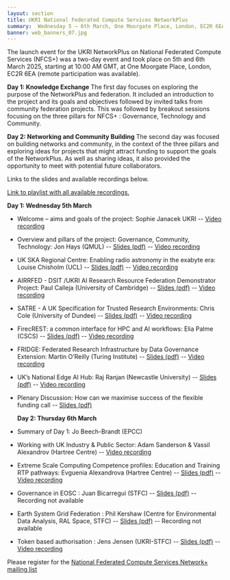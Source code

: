 ```yaml
---
layout: section
title: UKRI National Federated Compute Services NetworkPlus
summary:  Wednesday 5 – 6th March, One Moorgate Place, London, EC2R 6EA
banner: web_banners_07.jpg
---
```


The launch event for the UKRI NetworkPlus on National Federated Compute Services (NFCS+) was a two-day event and took place on 5th and 6th March 2025, starting at 10:00 AM GMT, at One Moorgate Place, London, EC2R 6EA (remote participation was available).

<b>Day 1: Knowledge Exchange</b>
The first day focuses on exploring the purpose of the NetworkPlus and federation. It included an introduction to the project and its goals and objectives followed by invited talks from community federation projects.
This was followed by breakout sessions focusing on the three pillars for NFCS+ : Governance, Technology and Community.

<b>Day 2: Networking and Community Building</b>
The second day was focused on building networks and community, in the context of the three pillars and exploring ideas for projects that might attract funding to support the goals of the NetworkPlus. As well as sharing ideas, it also provided the opportunity to meet with potential future collaborators.

Links to the slides and available recordings below.  

[Link to playlist with all available recordings.](https://youtube.com/playlist?list=PLZpQyMQuZcb4thautn3iUt0uoylB-aa6L&si=jKKELPgZ64bEWWWv)  

<b>Day 1: Wednesday 5th March</b>
* Welcome – aims and goals of the project: Sophie Janacek UKRI -- [Video recording](https://youtu.be/2fE8KZldvTw?si=5p719DQNZcIzNy1Y)
* Overview and pillars of the project: Governance, Community, Technology: Jon Hays (QMUL) -- [Slides (pdf)](NFCS_Hays.pdf) -- [Video recording](https://youtu.be/rhGouJkFnSo?si=Gtss8RoUpnWd--5L)
* UK SKA Regional Centre: Enabling radio astronomy in the exabyte era: Louise Chisholm (UCL) -- [Slides (pdf)](NFCS_Chisholm.pdf) -- [Video recording](https://youtu.be/kOI1NvywHTI?si=3y9cTTvYmjsHg57s)
* AIRRFED -  DSIT /UKRI AI Research Resource Federation Demonstrator Project: Paul Calleja (University of Cambridge) -- [Slides (pdf)](NFCS_Calleja.pdf) -- [Video recording](https://youtu.be/707rX5lmeTI?si=cMbHoD1qSlsCxlyz)
* SATRE - A UK Specification for Trusted Research Environments: Chris Cole (University of Dundee) -- [Slides (pdf)](NFCS_Cole.pdf) -- [Video recording](https://youtu.be/8ktoyVRWlrs?si=MBfylM0VhzNKVhQw)
* FirecREST: a common interface for HPC and AI workflows: Elia Palme (CSCS) -- [Slides (pdf)](NFCS_Palme.pdf) -- [Video recording](https://youtu.be/2NLCV1BKFDo?si=6skqJxlgHE6aSfEq)
* FRIDGE: Federated Research Infrastructure by Data Governance Extension: Martin O’Reilly (Turing Institute) -- [Slides (pdf)](NFCS_Oreilly.pdf) -- [Video recording](https://youtu.be/I9R3ellluFQ?si=OCYM83qjtELG7lTT)
* UK’s National Edge AI Hub: Raj Ranjan (Newcastle University) -- [Slides (pdf)](NFCS_Ranjan.pdf) -- [Video recording](https://youtu.be/N3vsurgLBhY?si=YnpphNghHjjZVGDd)
* Plenary Discussion: How can we maximise success of the flexible funding call -- [Slides (pdf)](NFCS_Menti.pdf)
  
  <b>Day 2: Thursday 6th March </b> 
* Summary of Day 1: Jo Beech-Brandt (EPCC)
* Working with UK Industry & Public Sector: Adam Sanderson & Vassil Alexandrov (Hartree Centre) -- [Video recording](https://youtu.be/0obxQ5nQMeo?si=JqcejoyV5AF8GX6n)
* Extreme Scale Computing Competence profiles: Education and Training RTP pathways: Evguenia Alexandrova (Hartree Centre) -- [Slides (pdf)](NFCS_Alexandrova.pdf) -- [Video recording](https://youtu.be/P_jolJALsQU?si=pQxa0A4a6AyqI6w1)
* Governance in EOSC : Juan Bicarregui (STFC) -- [Slides (pdf)](NFCS_Bicarregui.pdf) -- Recording not available
* Earth System Grid Federation : Phil Kershaw (Centre for Environmental Data Analysis, RAL Space, STFC) -- [Slides (pdf)](NFCS_Kershaw.pdf) -- Recording not available
* Token based authorisation : Jens Jensen (UKRI-STFC) -- [Slides (pdf)](NFCS_Jensen.pdf) -- [Video recording](https://youtu.be/6IKHk60SrGg?si=ANhQP9XK5l775XYf)

Please register for the [National Federated Compute Services Network+ mailing list](https://www.jiscmail.ac.uk/cgi-bin/webadmin?A0=NFCS-NETWORKPLUS-ANNOUNCE)
